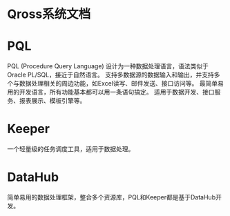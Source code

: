 # Qross系统文档

# PQL
PQL (Procedure Query Language) 设计为一种数据处理语言，语法类似于 Oracle PL/SQL，接近于自然语言。
支持多数据源的数据输入和输出，并支持多个与数据处理相关的周边功能，如Excel读写、邮件发送、接口访问等。
最简单易用的开发语言，所有功能基本都可以用一条语句搞定。
适用于数据开发、接口服务、报表展示、模板引擎等。

# Keeper
一个轻量级的任务调度工具，适用于数据处理。

# DataHub
简单易用的数据处理框架，整合多个资源库，PQL和Keeper都是基于DataHub开发。
